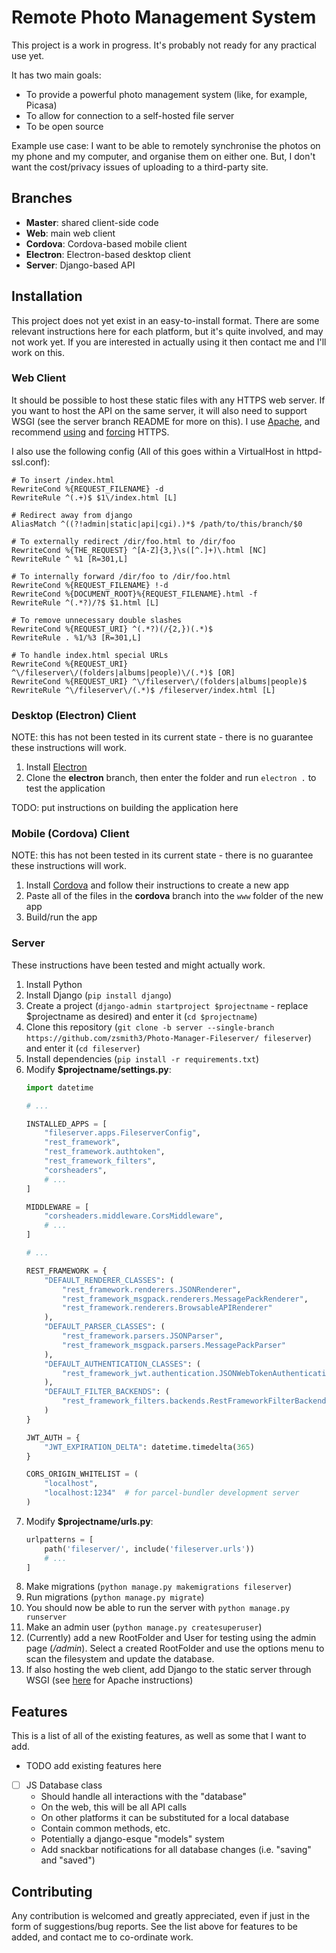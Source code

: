 # Remote Photo Management System

This project is a work in progress. It's probably not ready for any practical use yet.

It has two main goals:
- To provide a powerful photo management system (like, for example, Picasa)
- To allow for connection to a self-hosted file server
- To be open source

Example use case: I want to be able to remotely synchronise the photos on my phone and my computer, and organise them on either one. But, I don't want the cost/privacy issues of uploading to a third-party site.

## Branches

- **Master**: shared client-side code
- **Web**: main web client
- **Cordova**: Cordova-based mobile client
- **Electron**: Electron-based desktop client
- **Server**: Django-based API

## Installation

This project does not yet exist in an easy-to-install format. There are some relevant instructions here for each platform, but it's quite involved, and may not work yet. If you are interested in actually using it then contact me and I'll work on this.

### Web Client

It should be possible to host these static files with any HTTPS web server. If you want to host the API on the same server, it will also need to support WSGI (see the server branch README for more on this).
I use [Apache](https://httpd.apache.org/), and recommend [using](https://httpd.apache.org/docs/2.4/ssl/ssl_howto.html) and [forcing](https://wiki.apache.org/httpd/RewriteHTTPToHTTPS) HTTPS.

I also use the following config (All of this goes within a VirtualHost in httpd-ssl.conf):

```
# To insert /index.html
RewriteCond %{REQUEST_FILENAME} -d
RewriteRule ^(.+)$ $1\/index.html [L]

# Redirect away from django
AliasMatch ^((?!admin|static|api|cgi).)*$ /path/to/this/branch/$0

# To externally redirect /dir/foo.html to /dir/foo
RewriteCond %{THE_REQUEST} ^[A-Z]{3,}\s([^.]+)\.html [NC]
RewriteRule ^ %1 [R=301,L]

# To internally forward /dir/foo to /dir/foo.html
RewriteCond %{REQUEST_FILENAME} !-d
RewriteCond %{DOCUMENT_ROOT}%{REQUEST_FILENAME}.html -f
RewriteRule ^(.*?)/?$ $1.html [L]

# To remove unnecessary double slashes
RewriteCond %{REQUEST_URI} ^(.*?)(/{2,})(.*)$
RewriteRule . %1/%3 [R=301,L]

# To handle index.html special URLs
RewriteCond %{REQUEST_URI} ^\/fileserver\/(folders|albums|people)\/(.*)$ [OR]
RewriteCond %{REQUEST_URI} ^\/fileserver\/(folders|albums|people)$
RewriteRule ^\/fileserver\/(.*)$ /fileserver/index.html [L]
```

### Desktop (Electron) Client

NOTE: this has not been tested in its current state - there is no guarantee these instructions will work.

1) Install [Electron](https://electronjs.org/)
2) Clone the **electron** branch, then enter the folder and run `electron .` to test the application

TODO: put instructions on building the application here

### Mobile (Cordova) Client

NOTE: this has not been tested in its current state - there is no guarantee these instructions will work.

1) Install [Cordova](https://cordova.apache.org/) and follow their instructions to create a new app
2) Paste all of the files in the **cordova** branch into the `www` folder of the new app
3) Build/run the app

### Server

These instructions have been tested and might actually work.

1) Install Python
2) Install Django (`pip install django`)
3) Create a project (`django-admin startproject $projectname` - replace $projectname as desired) and enter it (`cd $projectname`)
4) Clone this repository (`git clone -b server --single-branch https://github.com/zsmith3/Photo-Manager-Fileserver/ fileserver`) and enter it (`cd fileserver`)
5) Install dependencies (`pip install -r requirements.txt`)
6) Modify **$projectname/settings.py**:
	```python
	import datetime

	# ...

	INSTALLED_APPS = [
		"fileserver.apps.FileserverConfig",
		"rest_framework",
		"rest_framework.authtoken",
		"rest_framework_filters",
		"corsheaders",
		# ...
	]

	MIDDLEWARE = [
    	"corsheaders.middleware.CorsMiddleware",
		# ...
	]

	# ...

	REST_FRAMEWORK = {
		"DEFAULT_RENDERER_CLASSES": (
			"rest_framework.renderers.JSONRenderer",
			"rest_framework_msgpack.renderers.MessagePackRenderer",
			"rest_framework.renderers.BrowsableAPIRenderer"
		),
		"DEFAULT_PARSER_CLASSES": (
			"rest_framework.parsers.JSONParser",
			"rest_framework_msgpack.parsers.MessagePackParser"
		),
		"DEFAULT_AUTHENTICATION_CLASSES": (
			"rest_framework_jwt.authentication.JSONWebTokenAuthentication",
		),
		"DEFAULT_FILTER_BACKENDS": (
			"rest_framework_filters.backends.RestFrameworkFilterBackend",
		)
	}

	JWT_AUTH = {
		"JWT_EXPIRATION_DELTA": datetime.timedelta(365)
	}

	CORS_ORIGIN_WHITELIST = (
		"localhost",
		"localhost:1234"  # for parcel-bundler development server
	)
	```
7) Modify **$projectname/urls.py**:
	```python
	urlpatterns = [
		path('fileserver/', include('fileserver.urls'))
		# ...
	]
	```
8) Make migrations (`python manage.py makemigrations fileserver`)
9) Run migrations (`python manage.py migrate`)
10) You should now be able to run the server with `python manage.py runserver`
11) Make an admin user (`python manage.py createsuperuser`)
12) (Currently) add a new RootFolder and User for testing using the admin page (*/admin*). Select a created RootFolder and use the options menu to scan the filesystem and update the database.
13) If also hosting the web client, add Django to the static server through WSGI (see [here](https://docs.djangoproject.com/en/2.1/howto/deployment/wsgi/modwsgi/) for Apache instructions)

## Features

This is a list of all of the existing features, as well as some that I want to add.

- TODO add existing features here
- [ ] JS Database class
	- Should handle all interactions with the "database"
    - On the web, this will be all API calls
	- On other platforms it can be substituted for a local database
	- Contain common methods, etc.
	- Potentially a django-esque "models" system
	- Add snackbar notifications for all database changes (i.e. "saving" and "saved")

## Contributing

Any contribution is welcomed and greatly appreciated, even if just in the form of suggestions/bug reports. See the list above for features to be added, and contact me to co-ordinate work.
